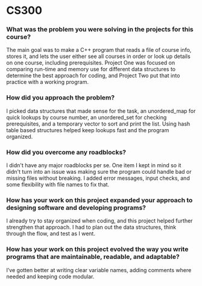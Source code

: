 # CS300
### What was the problem you were solving in the projects for this course?
The main goal was to make a C++ program that reads a file of course info, stores it, and lets the user either see all courses in order or look up details on one course, including prerequisites. Project One was focused on comparing run-time and memory use for different data structures to determine the best approach for coding, and Project Two put that into practice with a working program.

### How did you approach the problem?
I picked data structures that made sense for the task, an unordered_map for quick lookups by course number, an unordered_set for checking prerequisites, and a temporary vector to sort and print the list. Using hash table based structures helped keep lookups fast and the program organized.

### How did you overcome any roadblocks?
I didn't have any major roadblocks per se. One item I kept in mind so it didn't turn into an issue was making sure the program could handle bad or missing files without breaking. I added error messages, input checks, and some flexibility with file names to fix that. 

### How has your work on this project expanded your approach to designing software and developing programs?
I already try to stay organized when coding, and this project helped further strengthen that approach. I had to plan out the data structures, think through the flow, and test as I went.

### How has your work on this project evolved the way you write programs that are maintainable, readable, and adaptable?
I’ve gotten better at writing clear variable names, adding comments where needed and keeping code modular. 
